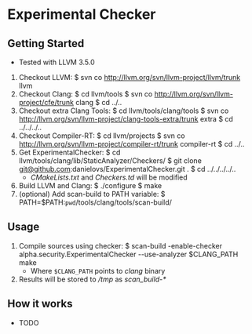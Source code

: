 # Experimental Checker

## Getting Started
* Tested with LLVM 3.5.0
1. Checkout LLVM:
		$ svn co http://llvm.org/svn/llvm-project/llvm/trunk llvm
2. Checkout Clang:
		$ cd llvm/tools
		$ svn co http://llvm.org/svn/llvm-project/cfe/trunk clang
		$ cd ../..
3. Checkout extra Clang Tools:
		$ cd llvm/tools/clang/tools
		$ svn co http://llvm.org/svn/llvm-project/clang-tools-extra/trunk extra
		$ cd ../../../..
4. Checkout Compiler-RT:
		$ cd llvm/projects
		$ svn co http://llvm.org/svn/llvm-project/compiler-rt/trunk compiler-rt
		$ cd ../..
5. Get ExperimentalChecker:
		$ cd llvm/tools/clang/lib/StaticAnalyzer/Checkers/
		$ git clone git@github.com:danielovs/ExperimentalChecker.git .
		$ cd ../../../../..
	* _CMakeLists.txt_ and _Checkers.td_ will be modified
6. Build LLVM and Clang:
		$ ./configure
		$ make
7. (optional) Add scan-build to PATH variable:
		$ PATH=$PATH:`pwd`/tools/clang/tools/scan-build/

## Usage
1. Compile sources using checker:
		$ scan-build -enable-checker alpha.security.ExperimentalChecker --use-analyzer $CLANG_PATH make
	* Where `$CLANG_PATH` points to _clang_ binary
2. Results will be stored to _/tmp_ as _scan_build-*_

## How it works

* TODO
